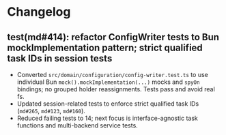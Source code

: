 # Changelog

## test(md#414): refactor ConfigWriter tests to Bun mockImplementation pattern; strict qualified task IDs in session tests

- Converted `src/domain/configuration/config-writer.test.ts` to use individual Bun `mock().mockImplementation(...)` mocks and `spyOn` bindings; no grouped holder reassignments. Tests pass and avoid real fs.
- Updated session-related tests to enforce strict qualified task IDs (`md#265`, `md#123`, `md#160`).
- Reduced failing tests to 14; next focus is interface-agnostic task functions and multi-backend service tests.

